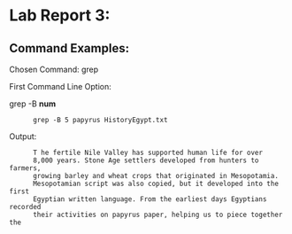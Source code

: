 # Lab Report 3: 

## Command Examples: ##

Chosen Command: grep

First Command Line Option:

grep -B __num__

          grep -B 5 papyrus HistoryEgypt.txt
          
   Output:
    
          T he fertile Nile Valley has supported human life for over
          8,000 years. Stone Age settlers developed from hunters to farmers,
          growing barley and wheat crops that originated in Mesopotamia.
          Mesopotamian script was also copied, but it developed into the first
          Egyptian written language. From the earliest days Egyptians recorded
          their activities on papyrus paper, helping us to piece together the
          
          
